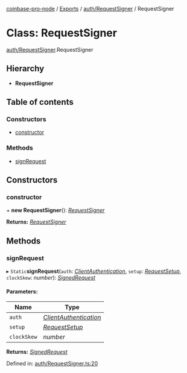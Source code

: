 [coinbase-pro-node](../../README.md) / [Exports](../../modules.md) / [auth/RequestSigner](../../modules/auth_requestsigner.md) / RequestSigner

# Class: RequestSigner

[auth/RequestSigner](../../modules/auth_requestsigner.md).RequestSigner

## Hierarchy

- **RequestSigner**

## Table of contents

### Constructors

- [constructor](requestsigner.requestsigner.md#constructor)

### Methods

- [signRequest](requestsigner.requestsigner.md#signrequest)

## Constructors

### constructor

\+ **new RequestSigner**(): [_RequestSigner_](requestsigner.requestsigner.md)

**Returns:** [_RequestSigner_](requestsigner.requestsigner.md)

## Methods

### signRequest

▸ `Static`**signRequest**(`auth`: [_ClientAuthentication_](../../modules/coinbasepro.md#clientauthentication), `setup`: [_RequestSetup_](../../interfaces/auth/requestsigner.requestsetup.md), `clockSkew`: _number_): [_SignedRequest_](../../interfaces/auth/requestsigner.signedrequest.md)

#### Parameters:

| Name        | Type                                                                        |
| ----------- | --------------------------------------------------------------------------- |
| `auth`      | [_ClientAuthentication_](../../modules/coinbasepro.md#clientauthentication) |
| `setup`     | [_RequestSetup_](../../interfaces/auth/requestsigner.requestsetup.md)       |
| `clockSkew` | _number_                                                                    |

**Returns:** [_SignedRequest_](../../interfaces/auth/requestsigner.signedrequest.md)

Defined in: [auth/RequestSigner.ts:20](https://github.com/bennycode/coinbase-pro-node/blob/aa07e6d/src/auth/RequestSigner.ts#L20)
